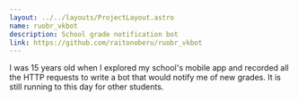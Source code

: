 ```yaml
---
layout: ../../layouts/ProjectLayout.astro
name: ruobr_vkbot
description: School grade notification bot
link: https://github.com/raitonoberu/ruobr_vkbot
---
```


I was 15 years old when I explored my school's mobile app and recorded all the HTTP requests to write a bot that would notify me of new grades. It is still running to this day for other students.
